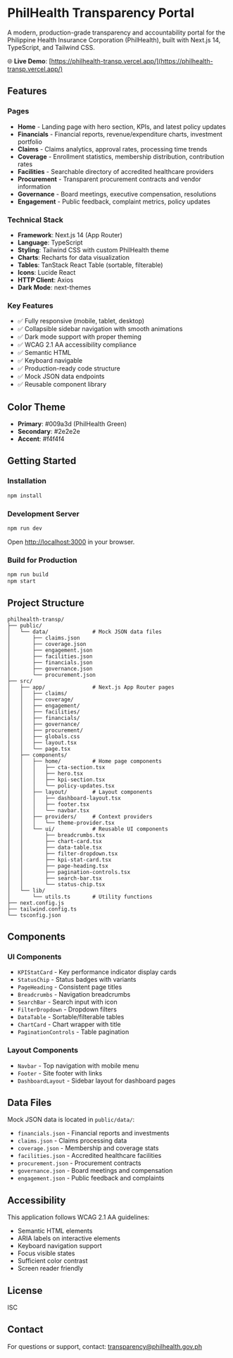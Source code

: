 # PhilHealth Transparency Portal

A modern, production-grade transparency and accountability portal for the Philippine Health Insurance Corporation (PhilHealth), built with Next.js 14, TypeScript, and Tailwind CSS.

🌐 **Live Demo**: [https://philhealth-transp.vercel.app/](https://philhealth-transp.vercel.app/)

## Features

### Pages
- **Home** - Landing page with hero section, KPIs, and latest policy updates
- **Financials** - Financial reports, revenue/expenditure charts, investment portfolio
- **Claims** - Claims analytics, approval rates, processing time trends
- **Coverage** - Enrollment statistics, membership distribution, contribution rates
- **Facilities** - Searchable directory of accredited healthcare providers
- **Procurement** - Transparent procurement contracts and vendor information
- **Governance** - Board meetings, executive compensation, resolutions
- **Engagement** - Public feedback, complaint metrics, policy updates

### Technical Stack
- **Framework**: Next.js 14 (App Router)
- **Language**: TypeScript
- **Styling**: Tailwind CSS with custom PhilHealth theme
- **Charts**: Recharts for data visualization
- **Tables**: TanStack React Table (sortable, filterable)
- **Icons**: Lucide React
- **HTTP Client**: Axios
- **Dark Mode**: next-themes

### Key Features
- ✅ Fully responsive (mobile, tablet, desktop)
- ✅ Collapsible sidebar navigation with smooth animations
- ✅ Dark mode support with proper theming
- ✅ WCAG 2.1 AA accessibility compliance
- ✅ Semantic HTML
- ✅ Keyboard navigable
- ✅ Production-ready code structure
- ✅ Mock JSON data endpoints
- ✅ Reusable component library

## Color Theme
- **Primary**: #009a3d (PhilHealth Green)
- **Secondary**: #2e2e2e
- **Accent**: #f4f4f4

## Getting Started

### Installation

```bash
npm install
```

### Development Server

```bash
npm run dev
```

Open [http://localhost:3000](http://localhost:3000) in your browser.

### Build for Production

```bash
npm run build
npm start
```

## Project Structure

```
philhealth-transp/
├── public/
│   └── data/              # Mock JSON data files
│       ├── claims.json
│       ├── coverage.json
│       ├── engagement.json
│       ├── facilities.json
│       ├── financials.json
│       ├── governance.json
│       └── procurement.json
├── src/
│   ├── app/               # Next.js App Router pages
│   │   ├── claims/
│   │   ├── coverage/
│   │   ├── engagement/
│   │   ├── facilities/
│   │   ├── financials/
│   │   ├── governance/
│   │   ├── procurement/
│   │   ├── globals.css
│   │   ├── layout.tsx
│   │   └── page.tsx
│   ├── components/
│   │   ├── home/          # Home page components
│   │   │   ├── cta-section.tsx
│   │   │   ├── hero.tsx
│   │   │   ├── kpi-section.tsx
│   │   │   └── policy-updates.tsx
│   │   ├── layout/        # Layout components
│   │   │   ├── dashboard-layout.tsx
│   │   │   ├── footer.tsx
│   │   │   └── navbar.tsx
│   │   ├── providers/     # Context providers
│   │   │   └── theme-provider.tsx
│   │   └── ui/            # Reusable UI components
│   │       ├── breadcrumbs.tsx
│   │       ├── chart-card.tsx
│   │       ├── data-table.tsx
│   │       ├── filter-dropdown.tsx
│   │       ├── kpi-stat-card.tsx
│   │       ├── page-heading.tsx
│   │       ├── pagination-controls.tsx
│   │       ├── search-bar.tsx
│   │       └── status-chip.tsx
│   └── lib/
│       └── utils.ts       # Utility functions
├── next.config.js
├── tailwind.config.ts
└── tsconfig.json
```

## Components

### UI Components
- `KPIStatCard` - Key performance indicator display cards
- `StatusChip` - Status badges with variants
- `PageHeading` - Consistent page titles
- `Breadcrumbs` - Navigation breadcrumbs
- `SearchBar` - Search input with icon
- `FilterDropdown` - Dropdown filters
- `DataTable` - Sortable/filterable tables
- `ChartCard` - Chart wrapper with title
- `PaginationControls` - Table pagination

### Layout Components
- `Navbar` - Top navigation with mobile menu
- `Footer` - Site footer with links
- `DashboardLayout` - Sidebar layout for dashboard pages

## Data Files

Mock JSON data is located in `public/data/`:
- `financials.json` - Financial reports and investments
- `claims.json` - Claims processing data
- `coverage.json` - Membership and coverage stats
- `facilities.json` - Accredited healthcare facilities
- `procurement.json` - Procurement contracts
- `governance.json` - Board meetings and compensation
- `engagement.json` - Public feedback and complaints

## Accessibility

This application follows WCAG 2.1 AA guidelines:
- Semantic HTML elements
- ARIA labels on interactive elements
- Keyboard navigation support
- Focus visible states
- Sufficient color contrast
- Screen reader friendly

## License

ISC

## Contact

For questions or support, contact: transparency@philhealth.gov.ph
